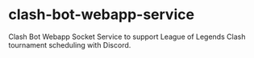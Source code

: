 # clash-bot-webapp-service

Clash Bot Webapp Socket Service to support League of Legends Clash tournament scheduling with Discord.

